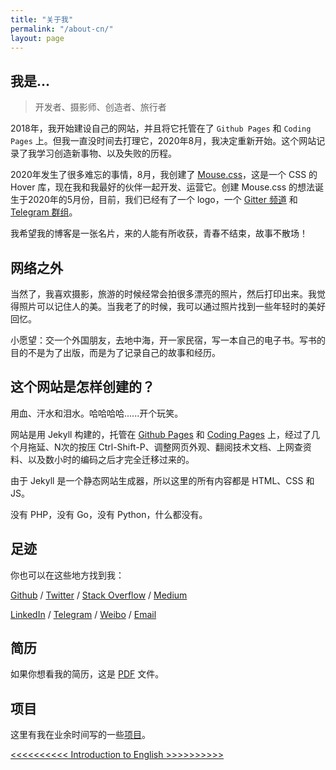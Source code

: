 ```yaml
---
title: "关于我"
permalink: "/about-cn/"
layout: page
---
```


## 我是...

> 开发者、摄影师、创造者、旅行者
>

2018年，我开始建设自己的网站，并且将它托管在了 `Github Pages` 和 `Coding Pages` 上。但我一直没时间去打理它，2020年8月，我决定重新开始。这个网站记录了我学习创造新事物、以及失败的历程。

2020年发生了很多难忘的事情，8月，我创建了 [Mouse.css](https://github.com/isArtJay/Mouse)，这是一个 CSS 的 Hover 库，现在我和我最好的伙伴一起开发、运营它。创建 Mouse.css 的想法诞生于2020年的5月份，目前，我们已经有了一个 logo，一个 [Gitter 频道](https://gitter.im/mouse-css/mouse?utm_source=share-link&utm_medium=link&utm_campaign=share-link) 和 [Telegram 群组](https://t.me/mouse_chat)。

我希望我的博客是一张名片，来的人能有所收获，青春不结束，故事不散场！

## 网络之外

当然了，我喜欢摄影，旅游的时候经常会拍很多漂亮的照片，然后打印出来。我觉得照片可以记住人的美。当我老了的时候，我可以通过照片找到一些年轻时的美好回忆。

小愿望：交一个外国朋友，去地中海，开一家民宿，写一本自己的电子书。写书的目的不是为了出版，而是为了记录自己的故事和经历。

## 这个网站是怎样创建的？

用血、汗水和泪水。哈哈哈哈......开个玩笑。

网站是用 Jekyll 构建的，托管在 [Github Pages](https://pages.github.com/) 和 [Coding Pages](https://help.coding.net/docs/devops/cd/static-website.html) 上，经过了几个月拖延、N次的按压 Ctrl-Shift-P、调整网页外观、翻阅技术文档、上网查资料、以及数小时的编码之后才完全迁移过来的。

由于 Jekyll 是一个静态网站生成器，所以这里的所有内容都是 HTML、CSS 和 JS。

没有 PHP，没有 Go，没有 Python，什么都没有。

## 足迹

你也可以在这些地方找到我：

[Github](https://github.com/isArtJay) / [Twitter](https://twitter.com/yj_bian) / [Stack Overflow](https://stackoverflow.com/users/11297855/yj-bian) / [Medium](https://medium.com/@yj_bian)

[LinkedIn](https://www.linkedin.com/in/bianyujie)  / [Telegram](https://t.me/yj_bian) / [Weibo](https://weibo.com/artjay) / [Email](mailto:bianyujie@lien.run)

## 简历

如果你想看我的简历，这是 [PDF](/resume/resume.pdf) 文件。

## 项目

这里有我在业余时间写的一些[项目](/project)。

<a href="/about"><<<<<<<<<< Introduction to English >>>>>>>>>></a>